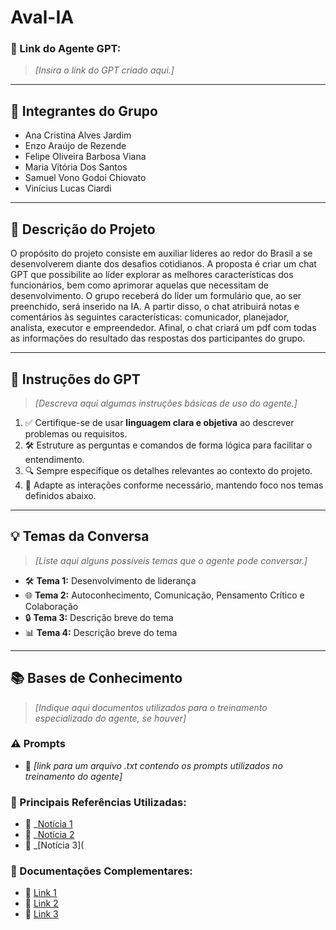 # **Aval-IA**

### **🔗 Link do Agente GPT:**  
> _[Insira o link do GPT criado aqui.]_

---

## **👥 Integrantes do Grupo**  
- Ana Cristina Alves Jardim
- Enzo Araújo de Rezende
- Felipe Oliveira Barbosa Viana
- Maria Vitória Dos Santos
- Samuel Vono Godoi Chiovato
- Vinícius Lucas Ciardi

---

## **📄 Descrição do Projeto**  
O propósito do projeto consiste em auxiliar líderes ao redor do Brasil a se desenvolverem diante dos desafios cotidianos. A proposta é criar um chat GPT que possibilite ao líder explorar as melhores características dos funcionários, bem como aprimorar aquelas que necessitam de desenvolvimento. O grupo receberá do líder um formulário que, ao ser preenchido, será inserido na IA. A partir disso, o chat atribuirá notas e comentários às seguintes características: comunicador, planejador, analista, executor e empreendedor. Afinal, o chat criará um pdf com todas as informações do resultado das respostas dos participantes do grupo.

---

## **🤖 Instruções do GPT** 
> _[Descreva aqui algumas instruções básicas de uso do agente.]_
1. ✅ Certifique-se de usar **linguagem clara e objetiva** ao descrever problemas ou requisitos.  
2. 🛠️ Estruture as perguntas e comandos de forma lógica para facilitar o entendimento.  
3. 🔍 Sempre especifique os detalhes relevantes ao contexto do projeto.  
4. 🎯 Adapte as interações conforme necessário, mantendo foco nos temas definidos abaixo.  

---

## **💡 Temas da Conversa** 
> _[Liste aqui alguns possíveis temas que o agente pode conversar.]_
- 🛠️ **Tema 1:** Desenvolvimento de liderança  
- 🌐 **Tema 2:** Autoconhecimento, Comunicação, Pensamento Crítico e Colaboração  
- 🔒 **Tema 3:** Descrição breve do tema  
- 📊 **Tema 4:** Descrição breve do tema  

---

## **📚 Bases de Conhecimento**  
> _[Indique aqui documentos utilizados para o treinamento especializado do agente, se houver]_
### **⚠️ Prompts**
- 📗 _[link para um arquivo .txt contendo os prompts utilizados no treinamento do agente]_

### **📘 Principais Referências Utilizadas:**  
- 📗 _[Notícia 1](https://userh.com.br/blog/36-empresas-nao-fazem-avaliacao-desempenho-fuja-dessa-estatistica)  
- 📙 _[Notícia 2](https://economia.uol.com.br/noticias/redacao/2020/11/10/dar-feedback-e-o-maior-ponto-fraco-na-gestao-brasileira-diz-pesquisa.htm)
- 📕 _[Notícia 3](  

### **📖 Documentações Complementares:**  
- 🔗 [Link 1](#)  
- 🔗 [Link 2](#)  
- 🔗 [Link 3](#)  


